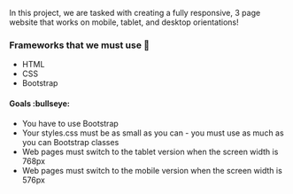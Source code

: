 In this project, we are tasked with creating a fully responsive, 3 page website that works on mobile, tablet, and desktop orientations!

### Frameworks that we must use :pushpin:
- HTML
- CSS
- Bootstrap

#### Goals :bullseye:
- You have to use Bootstrap
- Your styles.css must be as small as you can - you must use as much as you can Bootstrap classes
- Web pages must switch to the tablet version when the screen width is 768px
- Web pages must switch to the mobile version when the screen width is 576px
